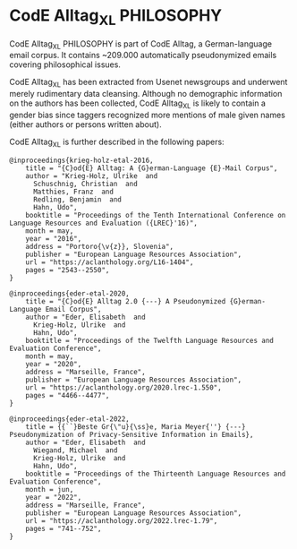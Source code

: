 # CodE Alltag<sub>XL</sub> PHILOSOPHY

CodE Alltag<sub>XL</sub> PHILOSOPHY is part of CodE Alltag, a German-language email corpus. It contains ~209.000 automatically pseudonymized emails covering philosophical issues.

CodE Alltag<sub>XL</sub> has been extracted from Usenet newsgroups and underwent merely rudimentary data cleansing. Although no demographic information on the authors has been collected, CodE Alltag<sub>XL</sub> is likely to contain a gender bias since taggers recognized more mentions of male given names (either authors or persons written about).

CodE Alltag<sub>XL</sub> is further described in the following papers:

```
@inproceedings{krieg-holz-etal-2016,
    title = "{C}od{E} Alltag: A {G}erman-Language {E}-Mail Corpus",
    author = "Krieg-Holz, Ulrike  and
      Schuschnig, Christian  and
      Matthies, Franz  and
      Redling, Benjamin  and
      Hahn, Udo",
    booktitle = "Proceedings of the Tenth International Conference on Language Resources and Evaluation ({LREC}'16)",
    month = may,
    year = "2016",
    address = "Portoro{\v{z}}, Slovenia",
    publisher = "European Language Resources Association",
    url = "https://aclanthology.org/L16-1404",
    pages = "2543--2550",
}

@inproceedings{eder-etal-2020,
    title = "{C}od{E} Alltag 2.0 {---} A Pseudonymized {G}erman-Language Email Corpus",
    author = "Eder, Elisabeth  and
      Krieg-Holz, Ulrike  and
      Hahn, Udo",
    booktitle = "Proceedings of the Twelfth Language Resources and Evaluation Conference",
    month = may,
    year = "2020",
    address = "Marseille, France",
    publisher = "European Language Resources Association",
    url = "https://aclanthology.org/2020.lrec-1.550",
    pages = "4466--4477",
}

@inproceedings{eder-etal-2022,
    title = {{``}Beste Gr{\"u}{\ss}e, Maria Meyer{''} {---} Pseudonymization of Privacy-Sensitive Information in Emails},
    author = "Eder, Elisabeth  and
      Wiegand, Michael  and
      Krieg-Holz, Ulrike  and
      Hahn, Udo",
    booktitle = "Proceedings of the Thirteenth Language Resources and Evaluation Conference",
    month = jun,
    year = "2022",
    address = "Marseille, France",
    publisher = "European Language Resources Association",
    url = "https://aclanthology.org/2022.lrec-1.79",
    pages = "741--752",
}
```
